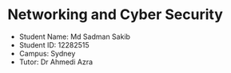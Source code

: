 # Networking and Cyber Security 
- Student Name: Md Sadman Sakib
- Student ID: 12282515
- Campus: Sydney
- Tutor: Dr Ahmedi Azra
  
